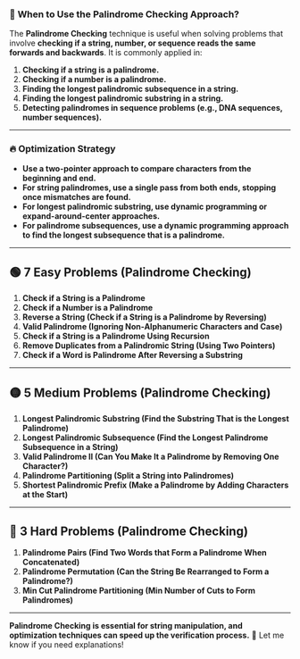 ### 📌 **When to Use the Palindrome Checking Approach?**  
The **Palindrome Checking** technique is useful when solving problems that involve **checking if a string, number, or sequence reads the same forwards and backwards**. It is commonly applied in:  

1. **Checking if a string is a palindrome.**  
2. **Checking if a number is a palindrome.**  
3. **Finding the longest palindromic subsequence in a string.**  
4. **Finding the longest palindromic substring in a string.**  
5. **Detecting palindromes in sequence problems (e.g., DNA sequences, number sequences).**  

---

### 🔥 **Optimization Strategy**  
- **Use a two-pointer approach to compare characters from the beginning and end.**  
- **For string palindromes, use a single pass from both ends, stopping once mismatches are found.**  
- **For longest palindromic substring, use dynamic programming or expand-around-center approaches.**  
- **For palindrome subsequences, use a dynamic programming approach to find the longest subsequence that is a palindrome.**  

---

## 🟢 **7 Easy Problems (Palindrome Checking)**
1. **Check if a String is a Palindrome**  
2. **Check if a Number is a Palindrome**  
3. **Reverse a String (Check if a String is a Palindrome by Reversing)**  
4. **Valid Palindrome (Ignoring Non-Alphanumeric Characters and Case)**  
5. **Check if a String is a Palindrome Using Recursion**  
6. **Remove Duplicates from a Palindromic String (Using Two Pointers)**  
7. **Check if a Word is Palindrome After Reversing a Substring**  

---

## 🟡 **5 Medium Problems (Palindrome Checking)**
1. **Longest Palindromic Substring (Find the Substring That is the Longest Palindrome)**  
2. **Longest Palindromic Subsequence (Find the Longest Palindrome Subsequence in a String)**  
3. **Valid Palindrome II (Can You Make It a Palindrome by Removing One Character?)**  
4. **Palindrome Partitioning (Split a String into Palindromes)**  
5. **Shortest Palindromic Prefix (Make a Palindrome by Adding Characters at the Start)**  

---

## 🔴 **3 Hard Problems (Palindrome Checking)**
1. **Palindrome Pairs (Find Two Words that Form a Palindrome When Concatenated)**  
2. **Palindrome Permutation (Can the String Be Rearranged to Form a Palindrome?)**  
3. **Min Cut Palindrome Partitioning (Min Number of Cuts to Form Palindromes)**  

---

**Palindrome Checking is essential for string manipulation, and optimization techniques can speed up the verification process.** 🚀 Let me know if you need explanations!